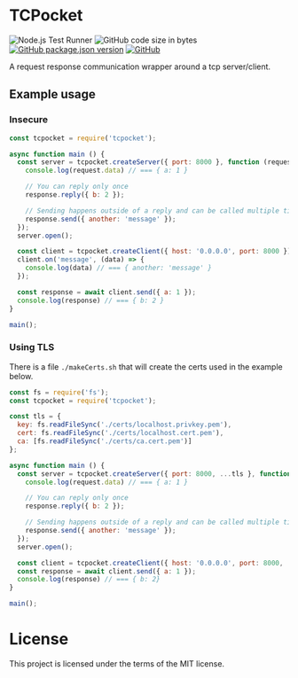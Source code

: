 # TCPocket
![Node.js Test Runner](https://github.com/markwylde/tcpocket/workflows/Node.js%20Test%20Runner/badge.svg)
![GitHub code size in bytes](https://img.shields.io/github/languages/code-size/markwylde/tcpocket)
[![GitHub package.json version](https://img.shields.io/github/package-json/v/markwylde/tcpocket)](https://github.com/markwylde/tcpocket/blob/master/package.json)
[![GitHub](https://img.shields.io/github/license/markwylde/tcpocket)](https://github.com/markwylde/tcpocket/blob/master/LICENSE)

A request response communication wrapper around a tcp server/client.

## Example usage
### Insecure
```javascript
const tcpocket = require('tcpocket');

async function main () {
  const server = tcpocket.createServer({ port: 8000 }, function (request, response) {
    console.log(request.data) // === { a: 1 }

    // You can reply only once
    response.reply({ b: 2 });

    // Sending happens outside of a reply and can be called multiple times
    response.send({ another: 'message' });
  });
  server.open();

  const client = tcpocket.createClient({ host: '0.0.0.0', port: 8000 });
  client.on('message', (data) => {
    console.log(data) // === { another: 'message' }
  });

  const response = await client.send({ a: 1 });
  console.log(response) // === { b: 2 }
}

main();
```

### Using TLS
There is a file `./makeCerts.sh` that will create the certs used in the example below.

```javascript
const fs = require('fs');
const tcpocket = require('tcpocket');

const tls = {
  key: fs.readFileSync('./certs/localhost.privkey.pem'),
  cert: fs.readFileSync('./certs/localhost.cert.pem'),
  ca: [fs.readFileSync('./certs/ca.cert.pem')]
};

async function main () {
  const server = tcpocket.createServer({ port: 8000, ...tls }, function (request, response) {
    console.log(request.data) // === { a: 1 }

    // You can reply only once
    response.reply({ b: 2 });

    // Sending happens outside of a reply and can be called multiple times
    response.send({ another: 'message' });
  });
  server.open();

  const client = tcpocket.createClient({ host: '0.0.0.0', port: 8000, ...tls });
  const response = await client.send({ a: 1 });
  console.log(response) // === { b: 2}
}

main();
```

# License
This project is licensed under the terms of the MIT license.
